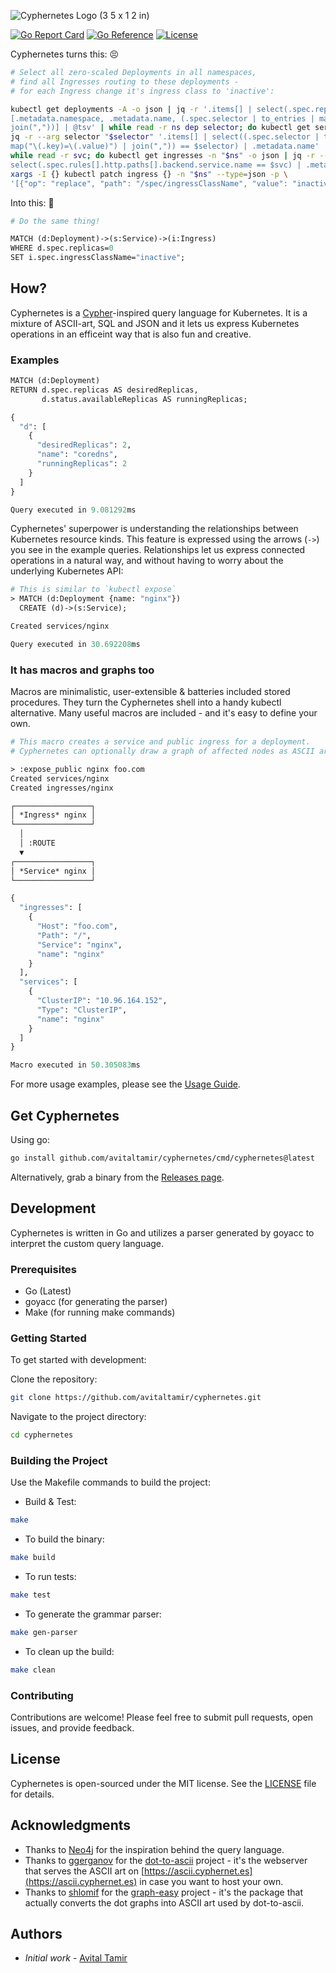 ![Cyphernetes Logo (3 5 x 1 2 in)](https://github.com/user-attachments/assets/2e0a92ce-26a6-4918-bc07-3747c2fe1464)

[![Go Report Card](https://goreportcard.com/badge/github.com/avitaltamir/cyphernetes)](https://goreportcard.com/report/github.com/avitaltamir/cyphernetes)
[![Go Reference](https://pkg.go.dev/badge/github.com/avitaltamir/cyphernetes.svg)](https://pkg.go.dev/github.com/avitaltamir/cyphernetes)
[![License](https://img.shields.io/badge/License-MIT-blue.svg)](https://opensource.org/licenses/MIT)

Cyphernetes turns this: 😣
```bash
# Select all zero-scaled Deployments in all namespaces,
# find all Ingresses routing to these deployments -
# for each Ingress change it's ingress class to 'inactive':

kubectl get deployments -A -o json | jq -r '.items[] | select(.spec.replicas == 0) | \
[.metadata.namespace, .metadata.name, (.spec.selector | to_entries | map("\(.key)=\(.value)") | \
join(","))] | @tsv' | while read -r ns dep selector; do kubectl get services -n "$ns" -o json | \
jq -r --arg selector "$selector" '.items[] | select((.spec.selector | to_entries | \
map("\(.key)=\(.value)") | join(",")) == $selector) | .metadata.name' | \
while read -r svc; do kubectl get ingresses -n "$ns" -o json | jq -r --arg svc "$svc" '.items[] | \
select(.spec.rules[].http.paths[].backend.service.name == $svc) | .metadata.name' | \
xargs -I {} kubectl patch ingress {} -n "$ns" --type=json -p \
'[{"op": "replace", "path": "/spec/ingressClassName", "value": "inactive"}]'; done; done
```

Into this: 🤩 
```graphql
# Do the same thing!

MATCH (d:Deployment)->(s:Service)->(i:Ingress)
WHERE d.spec.replicas=0
SET i.spec.ingressClassName="inactive";
```

## How?

Cyphernetes is a [Cypher](https://neo4j.com/developer/cypher/)-inspired query language for Kubernetes.
It is a mixture of ASCII-art, SQL and JSON and it lets us express Kubernetes operations in an efficeint way that is also fun and creative.

### Examples
```graphql
MATCH (d:Deployment)
RETURN d.spec.replicas AS desiredReplicas, 
       d.status.availableReplicas AS runningReplicas;

{
  "d": [
    {
      "desiredReplicas": 2,
      "name": "coredns",
      "runningReplicas": 2
    }
  ]
}

Query executed in 9.081292ms
```

Cyphernetes' superpower is understanding the relationships between Kubernetes resource kinds.
This feature is expressed using the arrows (`->`) you see in the example queries.
Relationships let us express connected operations in a natural way, and without having to worry about the underlying Kubernetes API:

```graphql
# This is similar to `kubectl expose`
> MATCH (d:Deployment {name: "nginx"})
  CREATE (d)->(s:Service);

Created services/nginx

Query executed in 30.692208ms
```

### It has macros and graphs too
Macros are minimalistic, user-extensible & batteries included stored procedures.
They turn the Cyphernetes shell into a handy kubectl alternative.
Many useful macros are included - and it's easy to define your own.

```graphql
# This macro creates a service and public ingress for a deployment.
# Cyphernetes can optionally draw a graph of affected nodes as ASCII art.

> :expose_public nginx foo.com
Created services/nginx
Created ingresses/nginx

┌─────────────────┐
│ *Ingress* nginx │
└─────────────────┘
  │
  │ :ROUTE
  ▼
┌─────────────────┐
│ *Service* nginx │
└─────────────────┘

{
  "ingresses": [
    {
      "Host": "foo.com",
      "Path": "/",
      "Service": "nginx",
      "name": "nginx"
    }
  ],
  "services": [
    {
      "ClusterIP": "10.96.164.152",
      "Type": "ClusterIP",
      "name": "nginx"
    }
  ]
}

Macro executed in 50.305083ms
```

For more usage examples, please see the [Usage Guide](https://github.com/AvitalTamir/cyphernetes/blob/main/USAGE.md).

## Get Cyphernetes

Using go:

```bash
go install github.com/avitaltamir/cyphernetes/cmd/cyphernetes@latest
```

Alternatively, grab a binary from the [Releases page](https://github.com/AvitalTamir/cyphernetes/releases).

## Development

Cyphernetes is written in Go and utilizes a parser generated by goyacc to interpret the custom query language.

### Prerequisites

* Go (Latest)
* goyacc (for generating the parser)
* Make (for running make commands)

### Getting Started

To get started with development:

Clone the repository:

```bash
git clone https://github.com/avitaltamir/cyphernetes.git
```

Navigate to the project directory:

```bash
cd cyphernetes
```

### Building the Project

Use the Makefile commands to build the project:

* Build & Test:

```bash
make
```

* To build the binary:

```bash
make build
```

* To run tests:

```bash
make test
```

* To generate the grammar parser:

```bash
make gen-parser
```

* To clean up the build:

```bash
make clean
```

### Contributing

Contributions are welcome! Please feel free to submit pull requests, open issues, and provide feedback.

## License

Cyphernetes is open-sourced under the MIT license. See the [LICENSE](LICENSE) file for details.

## Acknowledgments

* Thanks to [Neo4j](https://neo4j.com/) for the inspiration behind the query language.
* Thanks to [ggerganov](https://github.com/ggerganov) for the [dot-to-ascii](https://github.com/ggerganov/dot-to-ascii) project - it's the webserver that serves the ASCII art on [https://ascii.cyphernet.es](https://ascii.cyphernet.es) in case you want to host your own.
* Thanks to [shlomif](https://github.com/shlomif) for the [graph-easy](https://github.com/shlomif/graph-easy) project - it's the package that actually converts the dot graphs into ASCII art used by dot-to-ascii.

## Authors

* _Initial work_ - [Avital Tamir](https://github.com/avitaltamir)
